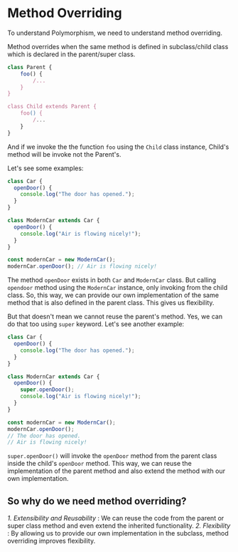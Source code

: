 # Method Overriding

To understand Polymorphism, we need to understand method overriding.

Method overrides when the same method is defined in subclass/child class which is declared in the parent/super class.

```js
class Parent {
    foo() {
        /...
    }
}

class Child extends Parent {
    foo() {
        /...
    }
}
```

And if we invoke the the function `foo` using the `Child` class instance, Child's method will be invoke not the Parent's.

Let's see some examples:

```js
class Car {
  openDoor() {
    console.log("The door has opened.");
  }
}

class ModernCar extends Car {
  openDoor() {
    console.log("Air is flowing nicely!");
  }
}

const modernCar = new ModernCar();
modernCar.openDoor(); // Air is flowing nicely!
```

The method `openDoor` exists in both `Car` and `ModernCar` class. But calling `opendoor` method using the `ModernCar` instance, only invoking from the child class.
So, this way, we can provide our own implementation of the same method that is also defined in the parent class. This gives us flexibility.

But that doesn't mean we cannot reuse the parent's method. Yes, we can do that too using `super` keyword.
Let's see another example:

```js
class Car {
  openDoor() {
    console.log("The door has opened.");
  }
}

class ModernCar extends Car {
  openDoor() {
    super.openDoor();
    console.log("Air is flowing nicely!");
  }
}

const modernCar = new ModernCar();
modernCar.openDoor();
// The door has opened.
// Air is flowing nicely!
```

`super.openDoor()` will invoke the `openDoor` method from the parent class inside the child's `openDoor` method.
This way, we can reuse the implementation of the parent method and also extend the method with our own implementation.

## So why do we need method overriding?

_1. Extensibility and Reusability_ : We can reuse the code from the parent or super class method and even extend the inherited functionality.
_2. Flexibility_ : By allowing us to provide our own implementation in the subclass, method overriding improves flexibility.
